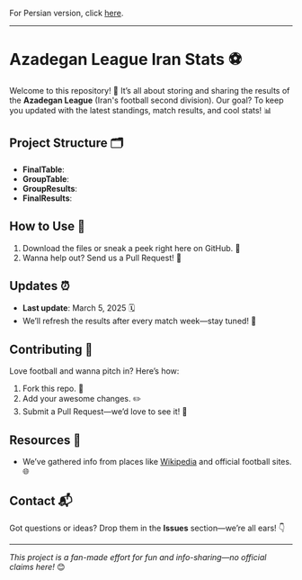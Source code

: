 For Persian version, click [here](Persian.md).
<hr>

# Azadegan League Iran Stats ⚽
Welcome to this repository! 🎉 It’s all about storing and sharing the results of the **Azadegan League** (Iran's football second division). Our goal? To keep you updated with the latest standings, match results, and cool stats! 📊

## Project Structure 🗂️
- <b>FinalTable</b>:
- <b>GroupTable</b>:
- <b>GroupResults</b>:
- <b>FinalResults</b>:

## How to Use 🚀
1. Download the files or sneak a peek right here on GitHub. 💾
2. Wanna help out? Send us a Pull Request! 🤝

## Updates ⏰
- **Last update**: March 5, 2025 🗓️
- We’ll refresh the results after every match week—stay tuned! 🔄

## Contributing 🌟
Love football and wanna pitch in? Here’s how:
1. Fork this repo. 🍴
2. Add your awesome changes. ✏️
3. Submit a Pull Request—we’d love to see it! 🚧

## Resources 🔗
- We’ve gathered info from places like [Wikipedia](https://fa.wikipedia.org/wiki/%D9%84%DB%8C%DA%AF_%D8%A2%D8%B2%D8%A7%D8%AF%DA%AF%D8%A7%D9%86) and official football sites. 🌐

## Contact 📬
Got questions or ideas? Drop them in the **Issues** section—we’re all ears! 👇

---
*This project is a fan-made effort for fun and info-sharing—no official claims here!* 😊
